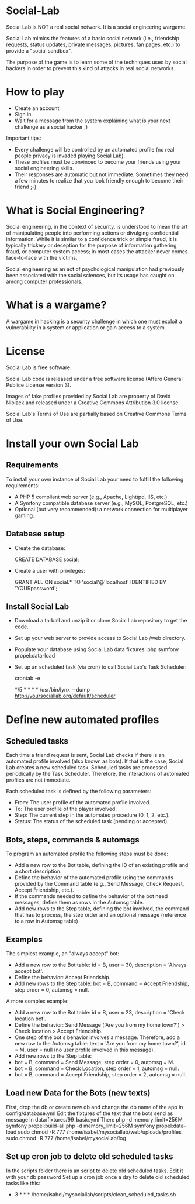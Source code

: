 Social-Lab
==========

Social Lab is NOT a real social network. It is a social engineering wargame.

Social Lab mimics the features of a basic social network (i.e., friendship requests, status updates, private messages, pictures, fan pages, etc.) to provide a "social sandbox".

The purpose of the game is to learn some of the techniques used by social hackers in order to prevent this kind of attacks in real social networks.

How to play
===========

- Create an account
- Sign in
- Wait for a message from the system explaining what is your next challenge as a social hacker ;)

Important tips:
- Every challenge will be controlled by an automated profile (no real people privacy is invaded playing Social Lab).
- These profiles must be convinced to become your friends using your social engineering skills.
- Their responses are automatic but not immediate. Sometimes they need a few minutes to realize that you look friendly enough to become their friend ;-)

What is Social Engineering?
===========================

Social engineering, in the context of security, is understood to mean the art of manipulating people into performing actions or divulging confidential information. While it is similar to a confidence trick or simple fraud, it is typically trickery or deception for the purpose of information gathering, fraud, or computer system access; in most cases the attacker never comes face-to-face with the victims.

Social engineering as an act of psychological manipulation had previously been associated with the social sciences, but its usage has caught on among computer professionals.

What is a wargame?
==================

A wargame in hacking is a security challenge in which one must exploit a vulnerability in a system or application or gain access to a system.


License
=======

Social Lab is free software.

Social Lab code is released under a free software license (Affero General Publice License version 3).

Images of fake profiles provided by Social Lab are property of David Niblack and released under a Creative Commons Attribution 3.0 license.

Social Lab's Terms of Use are partially based on Creative Commons Terms of Use.


Install your own Social Lab
===========================

Requirements
------------

To install your own instance of Social Lab your need to fulfill the following requirements:
- A PHP 5 compliant web server (e.g., Apache, Lighttpd, IIS, etc.)
- A Symfony compatible database server (e.g., MySQL, PostgreSQL, etc.)
- Optional (but very recommended): a network connection for multiplayer gaming.

Database setup
--------------

- Create the database:

    CREATE DATABASE social;

- Create a user with privileges:

    GRANT ALL ON social.* TO 'social'@'localhost' IDENTIFIED BY 'YOURpassword';


Install Social Lab
------------------

- Download a tarball and unzip it or clone Social Lab repository to get the code.
- Set up your web server to provide access to Social Lab /web directory.
- Populate your database using Social Lab data fixtures:
    php symfony propel:data-load
- Set up an scheduled task (via cron) to call Social Lab's Task Scheduler:

    crontab -e

    */5 * * * *	/usr/bin/lynx --dump http://yoursociallab.org/default/scheduler

Define new automated profiles
=============================

Scheduled tasks
---------------

Each time a friend request is sent, Social Lab checks if there is an automated profile involved (also known as bots). If that is the case, Social Lab creates a new scheduled task. Scheduled tasks are processed periodically by the Task Scheduler. Therefore, the interactions of automated profiles are not immediate.

Each scheduled task is defined by the following parameters:
- From: The user profile of the automated profile involved.
- To: The user profile of the player involved.
- Step: The current step in the automated procedure (0, 1, 2, etc.).
- Status: The status of the scheduled task (pending or accepted).

Bots, steps, commands & automsgs
--------------------------------

To program an automated profile the following steps must be done:
- Add a new row to the Bot table, defining the ID of an existing profile and a short description.
- Define the behavior of the automated profile using the commands provided by the Command table (e.g., Send Message, Check Request, Accept Friendship, etc.).
- If the commands needed to define the behavior of the bot need messages, define them as rows in the Automsg table.
- Add new rows to the Step table, defining the bot involved, the command that has to process, the step order and an optional message (reference to a row in Automsg table)

Examples
--------

The simplest example, an "always accept" bot:
- Add a new row to the Bot table: id = B, user = 30, description = 'Always accept bot'.
- Define the behavior: Accept Friendship.
- Add new rows to the Step table: bot = B, command = Accept Friendship, step order = 0, automsg = null.

A more complex example:
- Add a new row to the Bot table: id = B, user = 23, description = 'Check location bot'.
- Define the behavior: Send Message ('Are you from my home town?') > Check location > Accept Friendship.
- One step of the bot's behavior involves a message. Therefore, add a new row to the Automsg table: text = 'Are you from my home town?', id = M, user = null (no user profile involved in this message).
- Add new rows to the Step table:
 -  bot = B, command = Send Message, step order = 0, automsg = M.
 -  bot = B, command = Check Location, step order = 1, automsg = null.
 -  bot = B, command = Accept Friendship, step order = 2, automsg = null.


 Load new Data for the Bots (new texts)
 --------------------------------------
 First, drop the db or create new db and change the db name of the app in config/database.yml
 Edit the fixtures of the text that the bots send as message in data/fixtures/99_basic.yml
 Then:
 php -d memory_limit=256M symfony propel:build-all
 php -d memory_limit=256M symfony propel:data-load
 sudo chmod -R 777 /home/isabel/mysociallab/web/uploads/profiles
 sudo chmod -R 777 /home/isabel/mysociallab/log

 Set up cron job to delete old scheduled tasks
 ----------------------------------------------
 In the scripts folder there is an script to delete old scheduled tasks.
 Edit it with your db password
 Set up a cron job once a day to delete old scheduled tasks like this:
 * 3 * * * /home/isabel/mysociallab/scripts/clean_scheduled_tasks.sh
